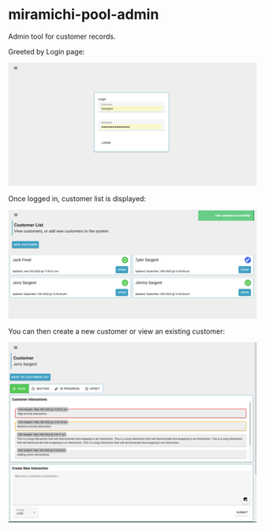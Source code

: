 # miramichi-pool-admin
Admin tool for customer records.

Greeted by Login page:

![alt text](https://github.com/tsargent3/miramichi-pool-admin/blob/master/image.png?raw=true)

Once logged in, customer list is displayed:

![alt text](https://github.com/tsargent3/miramichi-pool-admin/blob/master/customers.png?raw=true)

You can then create a new customer or view an existing customer:

![alt text](https://github.com/tsargent3/miramichi-pool-admin/blob/master/customer.png?raw=true)
